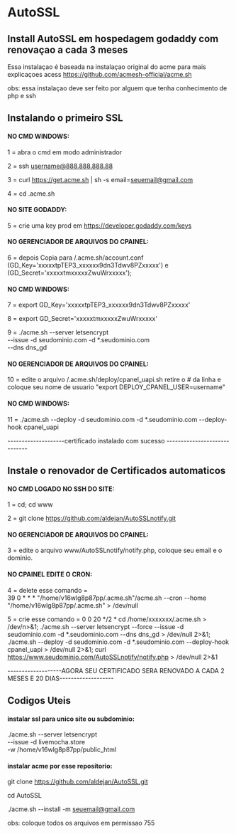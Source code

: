 # AutoSSL
## Install AutoSSL em hospedagem godaddy com renovaçao a cada 3 meses

Essa instalaçao é baseada na instalaçao original do acme
para mais explicaçoes acess https://github.com/acmesh-official/acme.sh

obs: essa instalaçao deve ser feito por alguem que tenha conhecimento de php e ssh

## Instalando o primeiro SSL
#### NO CMD WINDOWS:

1 = abra o cmd em modo administrador

2 = ssh username@888.888.888.88

3 = curl https://get.acme.sh | sh -s email=seuemail@gmail.com

4 = cd .acme.sh
#### NO SITE GODADDY:
5 = crie uma key prod em https://developer.godaddy.com/keys 
#### NO GERENCIADOR DE ARQUIVOS DO CPAINEL:
6 = depois Copia para /.acme.sh/account.conf (GD_Key='xxxxxtpTEP3_xxxxxx9dn3Tdwv8PZxxxxx') e (GD_Secret='xxxxxtmxxxxxZwuWrxxxxx');
#### NO CMD WINDOWS:
7 = export GD_Key='xxxxxtpTEP3_xxxxxx9dn3Tdwv8PZxxxxx'

8 = export GD_Secret='xxxxxtmxxxxxZwuWrxxxxx'


9 = ./acme.sh --server letsencrypt  \
     --issue  -d  seudominio.com -d  *.seudominio.com \
     --dns dns_gd
#### NO GERENCIADOR DE ARQUIVOS DO CPAINEL:
10 = edite o arquivo /.acme.sh/deploy/cpanel_uapi.sh retire o # da linha e coloque seu nome de usuario "export DEPLOY_CPANEL_USER=username"

#### NO CMD WINDOWS:
11 = ./acme.sh --deploy -d seudominio.com -d *.seudominio.com --deploy-hook cpanel_uapi

--------------------certificado instalado com sucesso -----------------------------

## Instale o renovador de Certificados automaticos
#### NO CMD LOGADO NO SSH DO SITE:
1 = cd; cd www

2 = git clone https://github.com/aldejan/AutoSSLnotify.git

#### NO GERENCIADOR DE ARQUIVOS DO CPAINEL:
3 = edite o arquivo www/AutoSSLnotify/notify.php, coloque seu email e o dominio.

#### NO CPAINEL EDITE O CRON:

4 = delete esse comando =  
39	0	*	*	*	"/home/v16wlg8p87pp/.acme.sh"/acme.sh --cron --home "/home/v16wlg8p87pp/.acme.sh" > /dev/null

5 = crie esse comando  = 
0	0	20	*/2	* cd /home/xxxxxxx/.acme.sh > /dev/n>&1; ./acme.sh --server letsencrypt --force --issue -d seudominio.com -d *.seudominio.com --dns dns_gd > /dev/null 2>&1; ./acme.sh --deploy -d seudominio.com -d *.seudominio.com --deploy-hook cpanel_uapi > /dev/null 2>&1; curl https://www.seudominio.com/AutoSSLnotify/notify.php > /dev/null 2>&1

-------------------AGORA SEU CERTIFICADO SERA RENOVADO A CADA 2 MESES E 20 DIAS-------------------

## Codigos Uteis
#### instalar ssl para unico site ou subdominio:
./acme.sh --server letsencrypt  \
     --issue  -d  livemocha.store \
     -w /home/v16wlg8p87pp/public_html
     
 #### instalar acme por esse repositorio:
 git clone https://github.com/aldejan/AutoSSL.git
 
 cd AutoSSL
 
 ./acme.sh --install -m seuemail@gmail.com
 
 obs: coloque todos os arquivos em permissao 755
 
    

